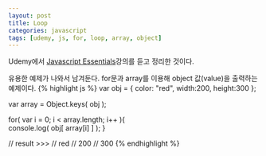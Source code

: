 ```yaml
---
layout: post
title: Loop
categories: javascript
tags: [udemy, js, for, loop, array, object]
---
```

<div class="message">Udemy에서 <a href="https://www.udemy.com/javascript-essentials/">Javascript Essentials</a>강의를 듣고 정리한 것이다.</div>

유용한 예제가 나와서 남겨둔다. for문과 array를 이용해 object 값(value)을 출력하는 예제이다. 
{% highlight js %}
var obj = { 
	color: "red", 
	width:200, 
	height:300 
};

var array = Object.keys( obj );

for( var i = 0; i < array.length; i++ ){    
    console.log( obj[ array[i] ] );
}

// result >>>
// red
// 200
// 300
{% endhighlight %}
